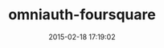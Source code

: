 ---
layout: post
title:  "omniauth-foursquare"
repo:   "arunagw/omniauth-foursquare"
date:   2015-02-18 17:19:02
gemurl: https://github.com/arunagw/omniauth-foursquare
---